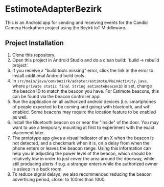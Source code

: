 # EstimoteAdapterBezirk

This is an Android app for sending and receiving events for the Candid Camera Hackathon project using the Bezirk IoT Middleware.

## Project Installation
1. Clone this repository.
2. Open this project in Android Studio and do a clean build: 'build -> rebuild project'.
3. If you receive a "build tools missing" error, click the link in the error to install additional Android build tools.
4. In `src/main/java/com/bezirk/adapter/estimote/MainActivity.java`, where `private static final String estimoteBeaconID` is set, change the beacon ID to match the beacon you have.  For Estimote beacons, this can be found via the beacon controller app. 
5. Run the application on all authorized android devices (i.e. smartphones of people expected to be coming and going) with bluetooth, and wifi enabled.  Some beacons may require the location feature to be enabled as well.
6. Install the Bluetooth beacon on or near the "inside" of the door.  You may want to use a temporary mounting at first to experiment with the exact placement later. 
7. The prototype app gives a visual indicator of an X when the beacon is not detected, and a checkmark when it is, on a delay from when the phone enters or leaves the beacon range.  Using this information can help you in adjusting the power level of the beacon, which should be relatively low in order to just cover the area around the doorway, while still producing alerts if e.g. a stranger enters while the authorized owner is asleep in a back room.  
8. To reduce signal delays, we also recommended reducing the beacon advertising period, closer to 100ms than 1000.  

